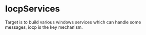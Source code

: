 # IocpServices
Target is to build various windows services which can handle some messages, iocp is the key mechanism.
